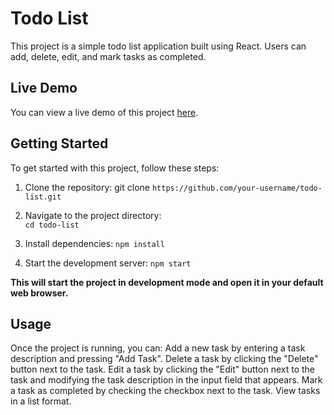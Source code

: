 # Todo List

This project is a simple todo list application built using React. Users can add, delete, edit, and mark tasks as completed.

## Live Demo

You can view a live demo of this project [here](https://664253b982395f039c815b72--todoapp1809.netlify.app/).

## Getting Started

To get started with this project, follow these steps:

1. Clone the repository:
   git clone ``https://github.com/your-username/todo-list.git``

2. Navigate to the project directory:   
  ```cd todo-list```

3. Install dependencies:
  ```npm install```

4. Start the development server:
  ```npm start```

**This will start the project in development mode and open it in your default web browser.**

## Usage

Once the project is running, you can:
Add a new task by entering a task description and pressing "Add Task".
Delete a task by clicking the "Delete" button next to the task.
Edit a task by clicking the "Edit" button next to the task and modifying the task description in the input field that appears.
Mark a task as completed by checking the checkbox next to the task.
View tasks in a list format.

